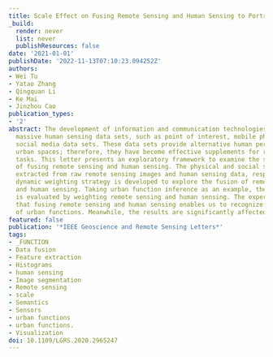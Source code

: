 ```yaml
---
title: Scale Effect on Fusing Remote Sensing and Human Sensing to Portray Urban Functions
_build:
  render: never
  list: never
  publishResources: false
date: '2021-01-01'
publishDate: '2022-11-13T07:10:23.094252Z'
authors:
- Wei Tu
- Yatao Zhang
- Qingquan Li
- Ke Mai
- Jinzhou Cao
publication_types:
- '2'
abstract: The development of information and communication technologies has produced
  massive human sensing data sets, such as point of interest, mobile phone data, and
  social media data sets. These data sets provide alternative human perceptions of
  urban spaces; therefore, they have become effective supplements for remote sensing
  tasks. This letter presents an exploratory framework to examine the scale effect
  of fusing remote sensing and human sensing. The physical and social semantics are
  extracted from raw remote sensing images and human sensing data, respectively. A
  dynamic weighting strategy is developed to explore the fusion of remote sensing
  and human sensing. Taking urban function inference as an example, the scale effect
  is evaluated by weighting remote sensing and human sensing. The experiment demonstrates
  that fusing remote sensing and human sensing enables us to recognize multiple types
  of urban functions. Meanwhile, the results are significantly affected by the scale.
featured: false
publication: '*IEEE Geoscience and Remote Sensing Letters*'
tags:
- _FUNCTION
- Data fusion
- Feature extraction
- Histograms
- human sensing
- Image segmentation
- Remote sensing
- scale
- Semantics
- Sensors
- urban functions
- urban functions.
- Visualization
doi: 10.1109/LGRS.2020.2965247
---
```


